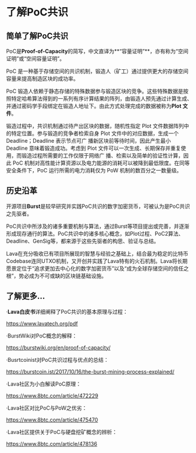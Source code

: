 # 了解PoC共识

## 简单了解PoC共识

PoC是**Proof-of-Capacity**的简写，中文直译为**“容量证明”**，亦有称为“空间证明”或“空间容量证明”。

PoC 是一种基于存储空间的共识机制，锻造人（矿工）通过提供更大的存储空间容量来提高制造区块的成功率。

PoC 锻造人依赖于静态存储的特殊数据参与锻造区块的竞争。这些特殊数据是按照特定哈希算法得到的一系列有序计算结果的阵列，由锻造人预先通过计算生成、并通过密码学手段绑定在锻造人地址下。由此方式处理完成的数据被称为**Plot 文件**。

锻造过程中，共识机制通过待产出区块的数据，随机性指定 Plot 文件数据阵列中的特定位置。参与锻造的竞争者检索自身 Plot 文件中的对应数据，生成一个 Deadline；Deadline 表示节点可广 播新区块前等待时间，因此产生最小 Deadline 意味着锻造成功。考虑到 Plot 文件可以一次生成、长期保存并重复使用，而锻造过程所需要的工作仅限于网络广 播、检索以及简单的验证性计算，因此 PoC 机制对高性能计算资源以及电力能源的消耗可以被降到最低限度。在同等安全条件下，PoC 运行所需的电力消耗仅为 PoW 机制的数百分之一数量级。

## 历史沿革

开源项目**Burst**是较早研究并实践PoC共识的数字加密货币，可被认为是PoC共识之先驱者。

PoC共识中所涉及的诸多重要机制与算法，通过Burst等项目提出或完善，并逐渐形成现存通行的算法。PoC共识中的诸多核心概念，如Plot过程、PoC2算法、Deadline、GenSig等，都来源于这些先驱者的构思、验证与总结。

Lava在充分吸收已有项目所展现的智慧与经验之基础上，结合最为稳定的比特币Codebase连同UTXO机制，又开创并实践了Lava特有的火石机制。Lava将长期愿景定位于“追求更加去中心化的数字加密货币”以及“成为全球存储空间的信任之根”，势必成为不可或缺的区块链基础设施。

## 了解更多…

·**Lava白皮书**详细阐释了PoC共识的基本原理与过程：

<https://www.lavatech.org/pdf>

·BurstWiki对PoC概念的解释：

<https://burstwiki.org/en/proof-of-capacity/>

·Busrtcoinist对PoC共识过程与优点的总结：

<https://burstcoin.ist/2017/10/16/the-burst-mining-process-explained/>

·Lava社区为小白解读PoC原理：

<https://www.8btc.com/article/472229>

·Lava社区对比PoC与PoW之优劣：

<https://www.8btc.com/article/475470>

·Lava社区提供关于PoC与硬盘挖矿概念的辨析：

<https://www.8btc.com/article/478136>



